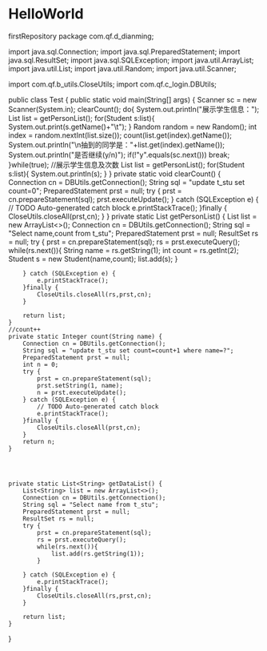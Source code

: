 # HelloWorld
firstRepository
package com.qf.d_dianming;

import java.sql.Connection;
import java.sql.PreparedStatement;
import java.sql.ResultSet;
import java.sql.SQLException;
import java.util.ArrayList;
import java.util.List;
import java.util.Random;
import java.util.Scanner;

import com.qf.b_utils.CloseUtils;
import com.qf.c_login.DBUtils;

public class Test {
	public static void main(String[] args) {
		Scanner sc = new Scanner(System.in);
		clearCount();
		do{
			System.out.println("展示学生信息：");
			List<Student> list = getPersonList();
			for(Student s:list){
				System.out.print(s.getName()+"\t");
			}
			Random random = new Random();
			int index = random.nextInt(list.size());
			count(list.get(index).getName());
			System.out.println("\n抽到的同学是："+list.get(index).getName());
			System.out.println("是否继续(y/n)");
			if(!"y".equals(sc.next()))	break;
		}while(true);
		//展示学生信息及次数
		List<Student> list = getPersonList();
		for(Student s:list){
			System.out.println(s);
		}
	}
	private static void clearCount() {
		Connection cn = DBUtils.getConnection();
		String sql = "update t_stu set count=0";
		PreparedStatement prst = null;
		try {
			prst = cn.prepareStatement(sql);
			prst.executeUpdate();
		} catch (SQLException e) {
			// TODO Auto-generated catch block
			e.printStackTrace();
		}finally {
			CloseUtils.closeAll(prst,cn);
		}
	}
	private static List<Student> getPersonList() {
		List<Student> list = new ArrayList<>();
		Connection cn = DBUtils.getConnection();
		String sql = "Select name,count from t_stu";
		PreparedStatement prst = null;
		ResultSet rs = null;
		try {
			prst = cn.prepareStatement(sql);
			rs = prst.executeQuery();
			while(rs.next()){
				String name = rs.getString(1);
				int count = rs.getInt(2);
				Student s = new Student(name,count);
				list.add(s);
			}
			
		} catch (SQLException e) {
			e.printStackTrace();
		}finally {
			CloseUtils.closeAll(rs,prst,cn);
		}
		
		return list;
	}
	//count++
	private static Integer count(String name) {
		Connection cn = DBUtils.getConnection();
		String sql = "update t_stu set count=count+1 where name=?";
		PreparedStatement prst = null;
		int n = 0;
		try {
			prst = cn.prepareStatement(sql);
			prst.setString(1, name);
			n = prst.executeUpdate();
		} catch (SQLException e) {
			// TODO Auto-generated catch block
			e.printStackTrace();
		}finally {
			CloseUtils.closeAll(prst,cn);
		}
		return n;
	}




	private static List<String> getDataList() {
		List<String> list = new ArrayList<>();
		Connection cn = DBUtils.getConnection();
		String sql = "Select name from t_stu";
		PreparedStatement prst = null;
		ResultSet rs = null;
		try {
			prst = cn.prepareStatement(sql);
			rs = prst.executeQuery();
			while(rs.next()){
				list.add(rs.getString(1));
			}
			
		} catch (SQLException e) {
			e.printStackTrace();
		}finally {
			CloseUtils.closeAll(rs,prst,cn);
		}
		
		return list;
	}
}
